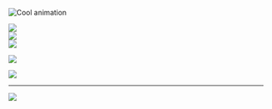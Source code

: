![Cool animation](assets/my.gif)


![](https://github-readme-stats.vercel.app/api?username=foevertigo&theme=highcontrast&hide_border=false&include_all_commits=true&count_private=true)<br/>
![](https://nirzak-streak-stats.vercel.app/?user=foevertigo&theme=highcontrast&hide_border=false)<br/>
![](https://github-readme-stats.vercel.app/api/top-langs/?username=foevertigo&theme=highcontrast&hide_border=false&include_all_commits=true&count_private=true&layout=compact)


![](https://github-profile-trophy.vercel.app/?username=foevertigo&theme=radical&no-frame=false&no-bg=false&margin-w=4)

![](https://github-contributor-stats.vercel.app/api?username=foevertigo&limit=5&theme=dark&combine_all_yearly_contributions=true)

---
[![](https://visitcount.itsvg.in/api?id=foevertigo&icon=0&color=0)](https://visitcount.itsvg.in)

<!-- Proudly created with GPRM ( https://gprm.itsvg.in ) -->

